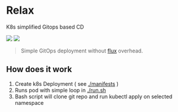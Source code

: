 # Relax
K8s simplified Gitops based CD

[![](https://images.microbadger.com/badges/image/elmariofredo/relax.svg)](https://microbadger.com/images/elmariofredo/relax "Get your own image badge on microbadger.com") [![](https://images.microbadger.com/badges/version/elmariofredo/relax.svg)](https://microbadger.com/images/elmariofredo/relax "Get your own version badge on microbadger.com")

> Simple GitOps deployment without [flux](https://github.com/weaveworks/flux/tree/master/site) overhead.

## How does it work

1. Create k8s Deployment ( see [./manifests](./manifests) )
2. Runs pod with simple loop in [./run.sh](./run.sh)
4. Bash script will clone git repo and run kubectl apply on selected namespace
